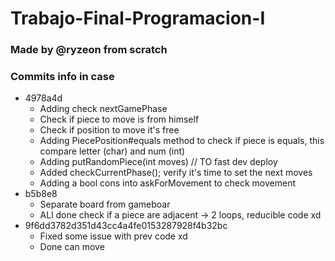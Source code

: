  # Trabajo-Final-Programacion-I
 
### Made by @ryzeon from scratch

### Commits info in case

* 4978a4d
    * Adding check nextGamePhase
    * Check if piece to move is from himself
    * Check if position to move it's free
    * Adding PiecePosition#equals method to check if piece is equals, this compare letter (char) and num (int)
    * Adding putRandomPiece(int moves) // TO fast dev deploy
    * Added checkCurrentPhase(); verify it's time to set the next moves
    * Adding a bool cons into askForMovement to check movement
* b5b8e8
  * Separate board from gameboar
  * ALl done check if a piece are adjacent -> 2 loops, reducible code xd
* 9f6dd3782d351d43cc4a4fe0153287928f4b32bc
  * Fixed some issue with prev code xd
  * Done can move